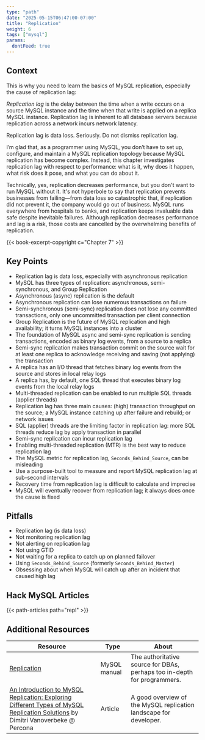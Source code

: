 ```yaml
---
type: "path"
date: "2025-05-15T06:47:00-07:00"
title: "Replication"
weight: 6
tags: ["mysql"]
params:
  dontFeed: true
---
```


## Context

This is why you need to learn the basics of MySQL replication, especially the cause of replication lag:

<div class="intro">
<i>Replication lag</i> is the delay between the time when a write occurs on a source MySQL instance and the time when that write is applied on a replica MySQL instance.
Replication lag is inherent to all database servers because replication across a network incurs network latency.

Replication lag is data loss.
Seriously.
Do not dismiss replication lag.

I’m glad that, as a programmer using MySQL, you don’t have to set up, configure, and maintain a MySQL replication topology because MySQL replication has become complex.
Instead, this chapter investigates replication lag with respect to performance: what is it, why does it happen, what risk does it pose, and what you can do about it.

Technically, yes, replication decreases performance, but you don't want to run MySQL without it.
It's not hyperbole to say that replication prevents businesses from failing—from data loss so catastrophic that, if replication did not prevent it, the company would go out of business.
MySQL runs everywhere from hospitals to banks, and replication keeps invaluable data safe despite inevitable failures.
Although replication decreases performance and lag is a risk, those costs are cancelled by the overwhelming benefits of replication.

{{< book-excerpt-copyright c="Chapter 7" >}}
</div>

## Key Points

* Replication lag is data loss, especially with asynchronous replication
* MySQL has three types of replication: asynchronous, semi-synchronous, and Group Replication
* Asynchronous (async) replication is the default
* Asynchronous replication can lose numerous transactions on failure
* Semi-synchronous (semi-sync) replication does not lose any committed transactions, only one uncommitted transaction per client connection
* Group Replication is the future of MySQL replication and high availability; it turns MySQL instances into a cluster
* The foundation of MySQL async and semi-sync replication is sending transactions, encoded as binary log events, from a source to a replica
* Semi-sync replication makes transaction commit on the source wait for at least one replica to acknowledge receiving and saving (not applying) the transaction
* A replica has an I/O thread that fetches binary log events from the source and stores in local relay logs
* A replica has, by default, one SQL thread that executes binary log events from the local relay logs
* Multi-threaded replication can be enabled to run multiple SQL threads (applier threads)
* Replication lag has three main causes: (high) transaction throughput on the source; a MySQL instance catching up after failure and rebuild; or network issues
* SQL (applier) threads are the limiting factor in replication lag: more SQL threads reduce lag by apply transaction in parallel
* Semi-sync replication can incur replication lag
* Enabling multi-threaded replication (MTR) is the best way to reduce replication lag
* The MySQL metric for replication lag, `Seconds_Behind_Source`, can be misleading
* Use a purpose-built tool to measure and report MySQL replication lag at sub-second intervals
* Recovery time from replication lag is difficult to calculate and imprecise
* MySQL will eventually recover from replication lag; it always does once the cause is fixed

## Pitfalls

* Replication lag (is data loss)
* Not monitoring replication lag
* Not alerting on replication lag
* Not using GTID
* Not waiting for a replica to catch up on planned failover
* Using `Seconds_Behind_Source` (formerly `Seconds_Behind_Master`)
* Obsessing about when MySQL will catch up after an incident that caused high lag

## Hack MySQL Articles

{{< path-articles path="repl" >}}

## Additional Resources

| Resource | Type | About |
|----------|------|-------|
|[Replication](https://dev.mysql.com/doc/refman/en/replication.html)|MySQL manual|The authoritative source for DBAs, perhaps too in-depth for programmers.|
|[An Introduction to MySQL Replication: Exploring Different Types of MySQL Replication Solutions](https://www.percona.com/blog/overview-of-different-mysql-replication-solutions/) by Dimitri Vanoverbeke @ Percona|Article|A good overview of the MySQL replication landscape for developer.|
